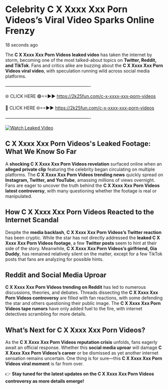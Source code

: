 # Celebrity C X Xxxx Xxx Porn Videos’s Viral Video Sparks Online Frenzy

18 seconds ago

The **C X Xxxx Xxx Porn Videos leaked video** has taken the internet by storm, becoming one of the most talked-about topics on **Twitter, Reddit, and TikTok**. Fans and critics alike are buzzing about the **C X Xxxx Xxx Porn Videos viral video**, with speculation running wild across social media platforms.

———————————————————-

🌐 CLICK HERE 🟢==►► https://2k25fun.com/c-x-xxxx-xxx-porn-videos

🔴 CLICK HERE 🌐==►► https://2k25fun.com/c-x-xxxx-xxx-porn-videos

———————————————————-

[![Watch Leaked Video](https://miro.medium.com/v2/resize:fit:828/format:webp/1*cilzJN44JGOrTw9NJCrNHA.gif "Watch Leaked Video")](https://2k25fun.com/c-x-xxxx-xxx-porn-videos)

## **C X Xxxx Xxx Porn Videos's Leaked Footage: What We Know So Far**  
A **shocking C X Xxxx Xxx Porn Videos revelation** surfaced online when an **alleged private clip** featuring the celebrity began circulating on multiple platforms. The **C X Xxxx Xxx Porn Videos trending news** quickly spread on **Instagram, Twitter, and YouTube**, amassing millions of views overnight. Fans are eager to uncover the truth behind the **C X Xxxx Xxx Porn Videos latest controversy**, with many questioning whether the footage is real or manipulated.  

## **How C X Xxxx Xxx Porn Videos Reacted to the Internet Scandal**  
Despite the **media backlash**, **C X Xxxx Xxx Porn Videos’s Twitter reaction** has been cryptic. While the star has not directly addressed the **leaked C X Xxxx Xxx Porn Videos footage**, a few **Twitter posts** seem to hint at their side of the story. Meanwhile, **C X Xxxx Xxx Porn Videos’s girlfriend, Gia Duddy**, has remained relatively silent on the matter, except for a few TikTok posts that fans are analyzing for possible hints.  

## **Reddit and Social Media Uproar**  
**C X Xxxx Xxx Porn Videos trending on Reddit** has led to numerous discussions, theories, and debates. Threads dissecting the **C X Xxxx Xxx Porn Videos controversy** are filled with fan reactions, with some defending the star and others questioning their public image. The **C X Xxxx Xxx Porn Videos tape rumors** have only added fuel to the fire, with internet detectives scrambling for more details.  

## **What’s Next for C X Xxxx Xxx Porn Videos?**  
As the **C X Xxxx Xxx Porn Videos reputation crisis** unfolds, fans eagerly await an official response. Whether this **social media uproar** will damage **C X Xxxx Xxx Porn Videos’s career** or be dismissed as yet another internet sensation remains uncertain. One thing is for sure—this **C X Xxxx Xxx Porn Videos viral moment** is far from over.  

👉 **Stay tuned for the latest updates on the C X Xxxx Xxx Porn Videos controversy as more details emerge!**  